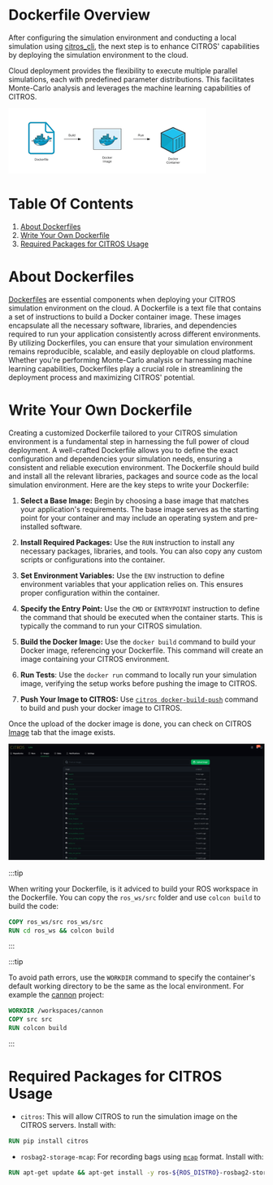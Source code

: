 #  Dockerfile Overview

After configuring the simulation environment and conducting a local simulation using [citros_cli](https://citros.io/doc/docs_cli), the next step is to enhance CITROS' capabilities by deploying the simulation environment to the cloud.

Cloud deployment provides the flexibility to execute multiple parallel simulations, each with predefined parameter distributions. This facilitates Monte-Carlo analysis and leverages the machine learning capabilities of CITROS.

![jpeg](img/docker-system.jpeg)

# Table Of Contents

1. [About Dockerfiles](#about-dockerfiles)
2. [Write Your Own Dockerfile](#write-your-own-dockerfile)
3. [Required Packages for CITROS Usage](#required-packages-for-citros-usage)

# About Dockerfiles

[Dockerfiles](https://docs.docker.com/get-started/02_our_app/) are essential components when deploying your CITROS simulation environment on the cloud. A Dockerfile is a text file that contains a set of instructions to build a Docker container image. 
These images encapsulate all the necessary software, libraries, and dependencies required to run your application consistently across different environments. By utilizing Dockerfiles, you can ensure that your simulation environment remains reproducible, scalable, and easily deployable on cloud platforms. Whether you're performing Monte-Carlo analysis or harnessing machine learning capabilities, Dockerfiles play a crucial role in streamlining the deployment process and maximizing CITROS' potential.

# Write Your Own Dockerfile

Creating a customized Dockerfile tailored to your CITROS simulation environment is a fundamental step in harnessing the full power of cloud deployment. A well-crafted Dockerfile allows you to define the exact configuration and dependencies your simulation needs, ensuring a consistent and reliable execution environment. The Dockerfile should build and install all the relevant libraries, packages and source code as the local simulation environment.
Here are the key steps to write your Dockerfile:

1. **Select a Base Image:** Begin by choosing a base image that matches your application's requirements. The base image serves as the starting point for your container and may include an operating system and pre-installed software.

2. **Install Required Packages:** Use the `RUN` instruction to install any necessary packages, libraries, and tools. You can also copy any custom scripts or configurations into the container.

3. **Set Environment Variables:** Use the `ENV` instruction to define environment variables that your application relies on. This ensures proper configuration within the container.

4. **Specify the Entry Point:** Use the `CMD` or `ENTRYPOINT` instruction to define the command that should be executed when the container starts. This is typically the command to run your CITROS simulation.

5. **Build the Docker Image:** Use the `docker build` command to build your Docker image, referencing your Dockerfile. This command will create an image containing your CITROS environment.

6. **Run Tests**: Use the `docker run` command to locally run your simulation image, verifying the setup works before pushing the image to CITROS.

6. **Push Your Image to CITROS:** Use [`citros docker-build-push`](https://citros.io/doc/docs_cli/commands/cli_commands#command-docker-build-push) command to build and push your docker image to CITROS.

Once the upload of the docker image is done, you can check on CITROS [Image](https://citros.io/doc/docs/repos/repository/repo_sc_images) tab that the image exists.

![jpeg](img/images.jpeg)

:::tip

When writing your Dockerfile, is it adviced to build your ROS workspace in the Dockerfile.
You can copy the `ros_ws/src` folder and use `colcon build` to build the code:

```dockerfile
COPY ros_ws/src ros_ws/src
RUN cd ros_ws && colcon build
```

:::

:::tip

To avoid path errors, use the `WORKDIR` command to specify the container's default working directory to be the same as the local environment. 
For example the [cannon](https://github.com/citros-garden/cannon) project:
```dockerfile
WORKDIR /workspaces/cannon
COPY src src
RUN colcon build
```

:::

# Required Packages for CITROS Usage

* `citros`: This will allow CITROS to run the simulation image on the CITROS servers. 
Install with:
```dockerfile
RUN pip install citros
```
* `rosbag2-storage-mcap`: For recording bags using [`mcap`](https://mcap.dev/guides/getting-started/ros-2) format. 
Install with:
```dockerfile
RUN apt-get update && apt-get install -y ros-${ROS_DISTRO}-rosbag2-storage-mcap`
```